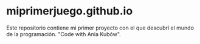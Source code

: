 # miprimerjuego.github.io
Este repositorio contiene mi primer proyecto con el que descubrí el mundo de la programación.   "Code with Ania Kubów".
